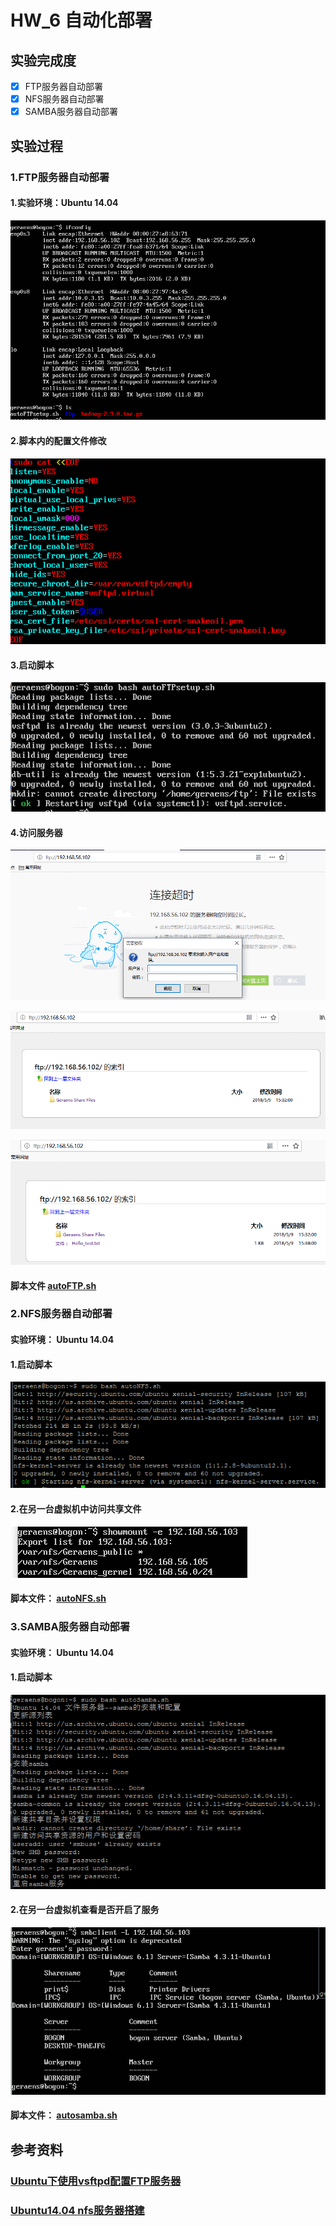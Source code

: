 HW_6 自动化部署
==================================

## **实验完成度**

- [x] FTP服务器自动部署
- [x] NFS服务器自动部署
- [x] SAMBA服务器自动部署

## 实验过程

### 1.FTP服务器自动部署

#### 1.实验环境：Ubuntu 14.04

![](https://raw.githubusercontent.com/CUCCS/2015-linux-public-Geraens/HW_6_1/ftp_1.png)

#### 2.脚本内的配置文件修改

![](https://raw.githubusercontent.com/CUCCS/2015-linux-public-Geraens/HW_6_1/ftp_2.png)

#### 3.启动脚本

![](https://raw.githubusercontent.com/CUCCS/2015-linux-public-Geraens/HW_6_1/ftp_3.png)

#### 4.访问服务器

![](https://raw.githubusercontent.com/CUCCS/2015-linux-public-Geraens/HW_6_1/ftp_4.png)

![](https://raw.githubusercontent.com/CUCCS/2015-linux-public-Geraens/HW_6_1/ftp_5.png)

![](https://raw.githubusercontent.com/CUCCS/2015-linux-public-Geraens/HW_6_1/ftp_6.png)

#### 脚本文件        [autoFTP.sh](https://github.com/CUCCS/2015-linux-public-Geraens/blob/HW_6_1/autoFtp.txt)

### 2.NFS服务器自动部署

#### 实验环境： Ubuntu 14.04

#### 1.启动脚本

![](https://raw.githubusercontent.com/CUCCS/2015-linux-public-Geraens/HW_6_1/NFS_1.png)

#### 2.在另一台虚拟机中访问共享文件

![](https://raw.githubusercontent.com/CUCCS/2015-linux-public-Geraens/HW_6_1/NFS_2.png)

#### 脚本文件：  [autoNFS.sh](https://github.com/CUCCS/2015-linux-public-Geraens/blob/HW_6_1/autoNFS.txt)


### 3.SAMBA服务器自动部署

#### 实验环境： Ubuntu 14.04

#### 1.启动脚本

![](https://raw.githubusercontent.com/CUCCS/2015-linux-public-Geraens/HW_6_1/samba_2.png)

#### 2.在另一台虚拟机查看是否开启了服务

![](https://raw.githubusercontent.com/CUCCS/2015-linux-public-Geraens/HW_6_1/samba_1.png)

#### 脚本文件：  [autosamba.sh](https://github.com/CUCCS/2015-linux-public-Geraens/blob/HW_6_1/autosamba.txt)

## 参考资料

### [Ubuntu下使用vsftpd配置FTP服务器](https://blog.csdn.net/cloume/article/details/49720361)

### [Ubuntu14.04 nfs服务器搭建](https://blog.csdn.net/u010346967/article/details/46384641)
